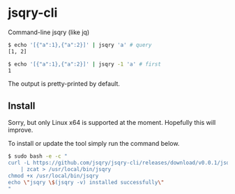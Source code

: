 # jsqry-cli

Command-line jsqry (like jq)

```bash
$ echo '[{"a":1},{"a":2}]' | jsqry 'a' # query
[1, 2]

$ echo '[{"a":1},{"a":2}]' | jsqry -1 'a' # first
1
```

The output is pretty-printed by default.

## Install

Sorry, but only Linux x64 is supported at the moment. Hopefully this will improve.

To install or update the tool simply run the command below.

```bash
$ sudo bash -e -c "
curl -L https://github.com/jsqry/jsqry-cli/releases/download/v0.0.1/jsqry-linux-amd64.gz \
    | zcat > /usr/local/bin/jsqry
chmod +x /usr/local/bin/jsqry
echo \"jsqry \$(jsqry -v) installed successfully\" 
"
```